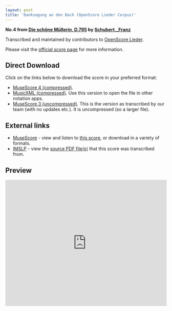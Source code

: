 ```yaml
---
layout: post
title: 'Danksagung an den Bach (OpenScore Lieder Corpus)'
---
```


__No.4 from [Die schöne Müllerin, D.795](https://fourscoreandmore.org/OpenScore/Schubert%2C_Franz/Die_sch%C3%B6ne_M%C3%BCllerin%2C_D.795/) by [Schubert,_Franz](https://fourscoreandmore.org/OpenScore/Schubert%2C_Franz)__

Transcribed and maintained by contributors to [OpenScore Lieder].

Please visit the [official score page] for more information.

[official score page]: https://musescore.com/openscore-lieder-corpus/scores/4985925
[OpenScore Lieder]: https://musescore.com/openscore-lieder-corpus

## Direct Download

Click on the links below to download the score in your preferred format:
- [MuseScore 4 (compressed)](https://fourscoreandmore.org/OpenScore/Schubert%2C_Franz/Die_sch%C3%B6ne_M%C3%BCllerin%2C_D.795/04_Danksagung_an_den_Bach.mscz).
- [MusicXML (compressed)](https://fourscoreandmore.org/OpenScore/Schubert%2C_Franz/Die_sch%C3%B6ne_M%C3%BCllerin%2C_D.795/04_Danksagung_an_den_Bach.mxl). Use this version to open the file in other notation apps.
- [MuseScore 3 (uncompressed)](https://raw.githubusercontent.com/OpenScore/Lieder/refs/heads/main/scores/Schubert%2C_Franz/Die_sch%C3%B6ne_M%C3%BCllerin%2C_D.795/04_Danksagung_an_den_Bach/lc4985925.mscx). This is the version as transcribed by our team (with no updates etc.). It is uncompressed (so a larger file).

## External links

- [MuseScore] - view and listen to [this score][MuseScore], or download in a variety of formats.
- [IMSLP] - view the [source PDF file(s)][IMSLP] that this score was transcribed from.

[MuseScore]: https://musescore.com/score/4985925
[IMSLP]: https://imslp.org/wiki/Special:ReverseLookup/03233

## Preview

<iframe width="100%" height="394" src="https://musescore.com/openscore-lieder-corpus/scores/4985925/embed" frameborder="0" allowfullscreen allow="autoplay; fullscreen"></iframe>
